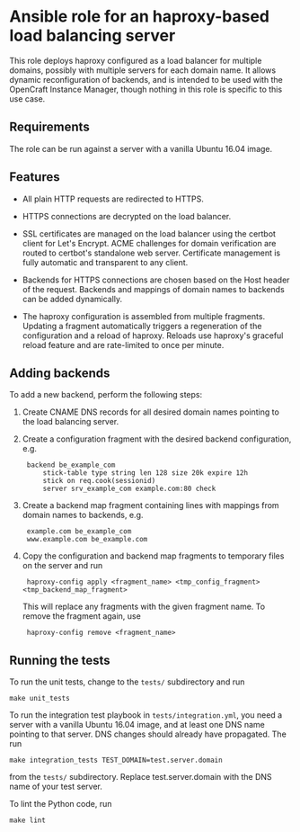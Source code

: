 Ansible role for an haproxy-based load balancing server
=======================================================

This role deploys haproxy configured as a load balancer for multiple domains,
possibly with multiple servers for each domain name.  It allows dynamic
reconfiguration of backends, and is intended to be used with the OpenCraft
Instance Manager, though nothing in this role is specific to this use case.

Requirements
------------

The role can be run against a server with a vanilla Ubuntu 16.04 image.

Features
--------

* All plain HTTP requests are redirected to HTTPS.

* HTTPS connections are decrypted on the load balancer.

* SSL certificates are managed on the load balancer using the certbot client for
  Let's Encrypt.  ACME challenges for domain verification are routed to
  certbot's standalone web server.  Certificate management is fully automatic
  and transparent to any client.

* Backends for HTTPS connections are chosen based on the Host header of the
  request.  Backends and mappings of domain names to backends can be added
  dynamically.

* The haproxy configuration is assembled from multiple fragments.  Updating a
  fragment automatically triggers a regeneration of the configuration and a
  reload of haproxy.  Reloads use haproxy's graceful reload feature and are
  rate-limited to once per minute.

Adding backends
---------------

To add a new backend, perform the following steps:

1. Create CNAME DNS records for all desired domain names pointing to the load
   balancing server.

2. Create a configuration fragment with the desired backend configuration, e.g.

        backend be_example_com
            stick-table type string len 128 size 20k expire 12h
            stick on req.cook(sessionid)
            server srv_example_com example.com:80 check

3. Create a backend map fragment containing lines with mappings from domain
   names to backends, e.g.

        example.com be_example_com
        www.example.com be_example.com

4. Copy the configuration and backend map fragments to temporary files on the
   server and run

        haproxy-config apply <fragment_name> <tmp_config_fragment> <tmp_backend_map_fragment>

   This will replace any fragments with the given fragment name.  To remove the
   fragment again, use

        haproxy-config remove <fragment_name>

Running the tests
-----------------

To run the unit tests, change to the `tests/` subdirectory and run

    make unit_tests

To run the integration test playbook in `tests/integration.yml`, you need a
server with a vanilla Ubuntu 16.04 image, and at least one DNS name pointing to
that server.  DNS changes should already have propagated.  The run

    make integration_tests TEST_DOMAIN=test.server.domain

from the `tests/` subdirectory. Replace test.server.domain with the DNS name of
your test server.

To lint the Python code, run

    make lint

